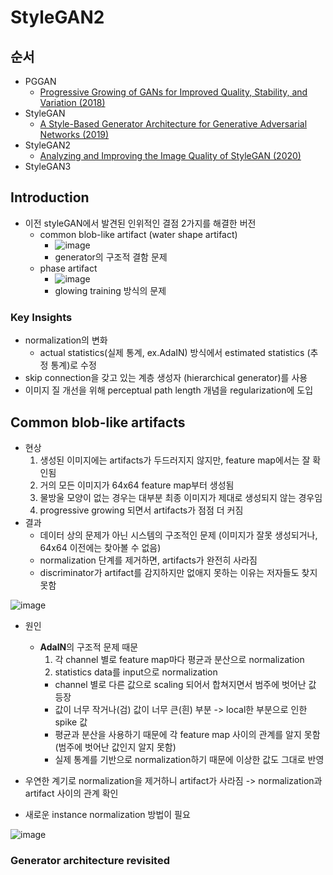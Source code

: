 # StyleGAN2
## 순서
- PGGAN
  -  [Progressive Growing of GANs for Improved Quality, Stability, and Variation (2018)](https://arxiv.org/abs/1710.10196)
- StyleGAN
  - [A Style-Based Generator Architecture for Generative Adversarial Networks (2019)](https://arxiv.org/abs/1812.04948)
- StyleGAN2
  - [Analyzing and Improving the Image Quality of StyleGAN (2020)](https://arxiv.org/abs/1912.04958)
- StyleGAN3

## Introduction
- 이전 styleGAN에서 발견된 인위적인 결점 2가지를 해결한 버전
  - common blob-like artifact (water shape artifact)
    - ![image](https://github.com/mjkim0819/NI2L_STUDY/assets/108729047/3817e340-aba9-4282-a29a-8164780ecb25)
    - generator의 구조적 결함 문제
  - phase artifact
    - ![image](https://github.com/mjkim0819/NI2L_STUDY/assets/108729047/1793af3b-6e20-41ec-b3bd-206bb15684e9)
    - glowing training 방식의 문제
### Key Insights
- normalization의 변화
  - actual statistics(실제 통계, ex.AdaIN) 방식에서 estimated statistics (추정 통계)로 수정
- skip connection을 갖고 있는 계층 생성자 (hierarchical generator)를 사용
- 이미지 질 개선을 위해 perceptual path length 개념을 regularization에 도입

## Common blob-like artifacts
- 현상
  1. 생성된 이미지에는 artifacts가 두드러지지 않지만, feature map에서는 잘 확인됨
  2. 거의 모든 이미지가 64x64 feature map부터 생성됨
  3. 물방울 모양이 없는 경우는 대부분 최종 이미지가 제대로 생성되지 않는 경우임
  4. progressive growing 되면서 artifacts가 점점 더 커짐
- 결과
  - 데이터 상의 문제가 아닌 시스템의 구조적인 문제 (이미지가 잘못 생성되거나, 64x64 이전에는 찾아볼 수 없음)
  - normalization 단계를 제거하면, artifacts가 완전히 사라짐
  - discriminator가 artifact를 감지하지만 없애지 못하는 이유는 저자들도 찾지 못함
  
![image](https://github.com/mjkim0819/NI2L_STUDY/assets/108729047/7853ced5-4afd-4910-94b3-41084d101482)  
- 원인
  - **AdalN**의 구조적 문제 때문
    1) 각 channel 별로 feature map마다 평균과 분산으로 normalization
    2) statistics data를 input으로 normalization
    - channel 별로 다른 값으로 scaling 되어서 합쳐지면서 범주에 벗어난 값 등장
    - 값이 너무 작거나(검) 값이 너무 큰(흰) 부분 -> local한 부분으로 인한 spike 값
    - 평균과 분산을 사용하기 때문에 각 feature map 사이의 관계를 알지 못함 (범주에 벗어난 값인지 알지 못함)
    - 실제 통계를 기반으로 normalization하기 때문에 이상한 값도 그대로 반영
   
- 우연한 계기로 normalization을 제거하니 artifact가 사라짐 -> normalization과 artifact 사이의 관계 확인 
- 새로운 instance normalization 방법이 필요

![image](https://github.com/mjkim0819/NI2L_STUDY/assets/108729047/c8da9bb4-006b-4ccd-b03f-904909582331)  
### Generator architecture revisited



